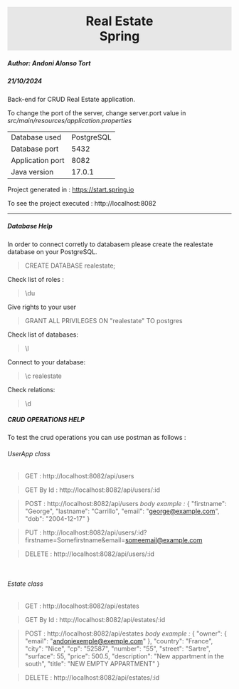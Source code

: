 <h1
style="background:#e7e7e7;
text-align:center;
padding: 15px 0;"
>Real Estate <br/>Spring</h1>

<h5>Author: Andoni Alonso Tort</h5>
<h5>21/10/2024</h5>

Back-end for CRUD Real Estate application.

To change the port of the server, change server.port value in <i>src/main/resources/application.properties</i>

<table>
    <tr>
        <td>Database used</td>     
        <td>PostgreSQL</td>     
    </tr>
    <tr>
        <td>Database port</td>     
        <td>5432</td>     
    </tr>
    <tr>
        <td>Application port</td>     
        <td>8082</td>     
    </tr>
    <tr>
        <td>Java version</td>     
        <td>17.0.1</td>     
    </tr>
</table>

Project generated in : https://start.spring.io

To see the project executed : http://localhost:8082

<hr/>

<h5>Database Help</h5>
In order to connect corretly to databasem please create the realestate database on your PostgreSQL.

> CREATE DATABASE realestate;

Check list of roles :
> \du 

Give rights to your user
> GRANT ALL  PRIVILEGES ON "realestate" TO postgres

Check list of databases:
> \l

Connect to your database:
> \c realestate

Check relations:
> \d

<h5>CRUD OPERATIONS HELP</h5>

To test the crud operations you can use postman as follows :

<h6>UserApp class</h6>

> GET : 
    http://localhost:8082/api/users

> GET By Id : 
    http://localhost:8082/api/users/:id

> POST : 
    http://localhost:8082/api/users
    <i>body example :</i>
    {
        "firstname": "George",
        "lastname": "Carrillo",
        "email": "george@example.com",
        "dob": "2004-12-17"
    }

> PUT : 
    http://localhost:8082/api/users/:id?firstname=Somefirstname&email=someemail@example.com

> DELETE : 
    http://localhost:8082/api/users/:id

<br/>
<h6>Estate class</h6>

> GET : 
    http://localhost:8082/api/estates

> GET By Id : 
    http://localhost:8082/api/estates/:id

> POST : 
    http://localhost:8082/api/estates
    <i>body example :</i>
    {
    "owner": {
        "email": "andoniexemple@exemple.com"
    },
    "country": "France",
	"city": "Nice",
	"cp": "52587",
	"number": "55",
	"street": "Sartre",
    "surface": 55,
    "price": 500.5,
    "description": "New appartment in the south",
    "title": "NEW EMPTY APPARTMENT"
  }

> DELETE : 
    http://localhost:8082/api/estates/:id